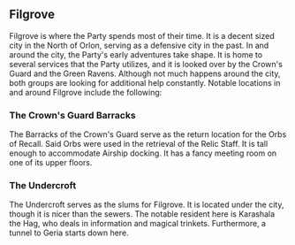 ## Filgrove

Filgrove is where the Party spends most of their time. It is a decent sized city in the North of Orlon, serving as a defensive city in the past. In and around the city, the Party's early adventures take shape. It is home to several services that the Party utilizes, and it is looked over by the Crown's Guard and the Green Ravens. Although not much happens around the city, both groups are looking for additional help constantly. Notable locations in and around Filgrove include the following:

### The Crown's Guard Barracks

The Barracks of the Crown's Guard serve as the return location for the Orbs of Recall. Said Orbs were used in the retrieval of the Relic Staff. It is tall enough to accommodate Airship docking. It has a fancy meeting room on one of its upper floors.

### The Undercroft

The Undercroft serves as the slums for Filgrove. It is located under the city, though it is nicer than the sewers. The notable resident here is Karashala the Hag, who deals in information and magical trinkets. Furthermore, a tunnel to Geria starts down here.